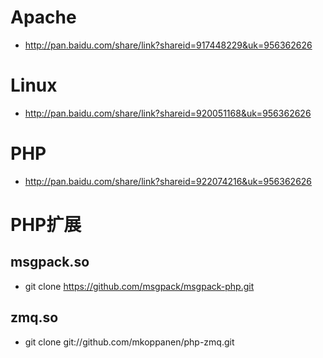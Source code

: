 # Apache
 * http://pan.baidu.com/share/link?shareid=917448229&uk=956362626

# Linux
 * http://pan.baidu.com/share/link?shareid=920051168&uk=956362626

# PHP
 * http://pan.baidu.com/share/link?shareid=922074216&uk=956362626


# PHP扩展
 ## msgpack.so
 * git clone https://github.com/msgpack/msgpack-php.git
 ## zmq.so
 * git clone git://github.com/mkoppanen/php-zmq.git

